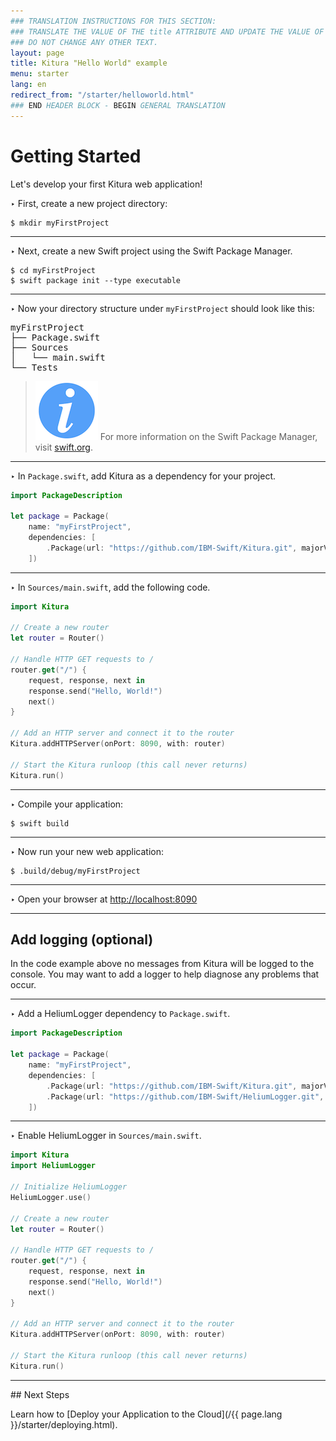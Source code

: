 ```yaml
---
### TRANSLATION INSTRUCTIONS FOR THIS SECTION:
### TRANSLATE THE VALUE OF THE title ATTRIBUTE AND UPDATE THE VALUE OF THE lang ATTRIBUTE.
### DO NOT CHANGE ANY OTHER TEXT.
layout: page
title: Kitura "Hello World" example
menu: starter
lang: en
redirect_from: "/starter/helloworld.html"
### END HEADER BLOCK - BEGIN GENERAL TRANSLATION
---
```


<div class="titleBlock">
	<h1>Getting Started</h1>
	<p>Let's develop your first Kitura web application!</p>
</div>

<span class="arrow">&#8227;</span> First, create a new project directory:

```
$ mkdir myFirstProject
```

---
<span class="arrow">&#8227;</span> Next, create a new Swift project using the Swift Package Manager.

```
$ cd myFirstProject
$ swift package init --type executable
```

---
<span class="arrow">&#8227;</span> Now your directory structure under `myFirstProject` should look like this:

<pre>
myFirstProject
├── Package.swift
├── Sources
│   └── main.swift
└── Tests
</pre>

> ![info] For more information on the Swift Package Manager, visit [swift.org](https://swift.org/package-manager).

---
<span class="arrow">&#8227;</span> In `Package.swift`, add Kitura as a dependency for your project.

```swift
import PackageDescription

let package = Package(
    name: "myFirstProject",
    dependencies: [
        .Package(url: "https://github.com/IBM-Swift/Kitura.git", majorVersion: 1, minor: 2)
    ])
```

---
<span class="arrow">&#8227;</span> In `Sources/main.swift`, add the following code.

```swift
import Kitura

// Create a new router
let router = Router()

// Handle HTTP GET requests to /
router.get("/") {
    request, response, next in
    response.send("Hello, World!")
    next()
}

// Add an HTTP server and connect it to the router
Kitura.addHTTPServer(onPort: 8090, with: router)

// Start the Kitura runloop (this call never returns)
Kitura.run()
```

---
<span class="arrow">&#8227;</span> Compile your application:

```
$ swift build
```

---
<span class="arrow">&#8227;</span> Now run your new web application:

```
$ .build/debug/myFirstProject
```
---
<span class="arrow">&#8227;</span> Open your browser at [http://localhost:8090](http://localhost:8090)

---

## Add logging (optional)

 In the code example above no messages from Kitura will be logged to the console. You may want to add a logger to help diagnose any problems that occur.

---
<span class="arrow">&#8227;</span> Add a HeliumLogger dependency to `Package.swift`.

```swift
import PackageDescription

let package = Package(
    name: "myFirstProject",
    dependencies: [
        .Package(url: "https://github.com/IBM-Swift/Kitura.git", majorVersion: 1, minor: 2),
        .Package(url: "https://github.com/IBM-Swift/HeliumLogger.git", majorVersion: 1, minor: 1)
    ])
```
---
<span class="arrow">&#8227;</span> Enable HeliumLogger in `Sources/main.swift`.


```swift
import Kitura
import HeliumLogger

// Initialize HeliumLogger
HeliumLogger.use()

// Create a new router
let router = Router()

// Handle HTTP GET requests to /
router.get("/") {
    request, response, next in
    response.send("Hello, World!")
    next()
}

// Add an HTTP server and connect it to the router
Kitura.addHTTPServer(onPort: 8090, with: router)

// Start the Kitura runloop (this call never returns)
Kitura.run()
```
<hr>
## Next Steps

Learn how to [Deploy your Application to the Cloud](/{{ page.lang }}/starter/deploying.html).

[info]: ../../assets/info-blue.png
[tip]: ../../assets/lightbulb-yellow.png
[warning]: ../../assets/warning-red.png
